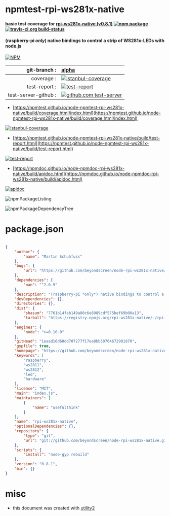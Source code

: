 # npmtest-rpi-ws281x-native

#### basic test coverage for  [rpi-ws281x-native (v0.8.1)](https://github.com/beyondscreen/node-rpi-ws281x-native)  [![npm package](https://img.shields.io/npm/v/npmtest-rpi-ws281x-native.svg?style=flat-square)](https://www.npmjs.org/package/npmtest-rpi-ws281x-native) [![travis-ci.org build-status](https://api.travis-ci.org/npmtest/node-npmtest-rpi-ws281x-native.svg)](https://travis-ci.org/npmtest/node-npmtest-rpi-ws281x-native)

#### (raspberry-pi *only*) native bindings to control a strip of WS281x-LEDs with node.js

[![NPM](https://nodei.co/npm/rpi-ws281x-native.png?downloads=true&downloadRank=true&stars=true)](https://www.npmjs.com/package/rpi-ws281x-native)

| git-branch : | [alpha](https://github.com/npmtest/node-npmtest-rpi-ws281x-native/tree/alpha)|
|--:|:--|
| coverage : | [![istanbul-coverage](https://npmtest.github.io/node-npmtest-rpi-ws281x-native/build/coverage.badge.svg)](https://npmtest.github.io/node-npmtest-rpi-ws281x-native/build/coverage.html/index.html)|
| test-report : | [![test-report](https://npmtest.github.io/node-npmtest-rpi-ws281x-native/build/test-report.badge.svg)](https://npmtest.github.io/node-npmtest-rpi-ws281x-native/build/test-report.html)|
| test-server-github : | [![github.com test-server](https://npmtest.github.io/node-npmtest-rpi-ws281x-native/GitHub-Mark-32px.png)](https://npmtest.github.io/node-npmtest-rpi-ws281x-native/build/app/index.html) | | build-artifacts : | [![build-artifacts](https://npmtest.github.io/node-npmtest-rpi-ws281x-native/glyphicons_144_folder_open.png)](https://github.com/npmtest/node-npmtest-rpi-ws281x-native/tree/gh-pages/build)|

- [https://npmtest.github.io/node-npmtest-rpi-ws281x-native/build/coverage.html/index.html](https://npmtest.github.io/node-npmtest-rpi-ws281x-native/build/coverage.html/index.html)

[![istanbul-coverage](https://npmtest.github.io/node-npmtest-rpi-ws281x-native/build/screenCapture.buildCi.browser.%252Ftmp%252Fbuild%252Fcoverage.lib.html.png)](https://npmtest.github.io/node-npmtest-rpi-ws281x-native/build/coverage.html/index.html)

- [https://npmtest.github.io/node-npmtest-rpi-ws281x-native/build/test-report.html](https://npmtest.github.io/node-npmtest-rpi-ws281x-native/build/test-report.html)

[![test-report](https://npmtest.github.io/node-npmtest-rpi-ws281x-native/build/screenCapture.buildCi.browser.%252Ftmp%252Fbuild%252Ftest-report.html.png)](https://npmtest.github.io/node-npmtest-rpi-ws281x-native/build/test-report.html)

- [https://npmdoc.github.io/node-npmdoc-rpi-ws281x-native/build/apidoc.html](https://npmdoc.github.io/node-npmdoc-rpi-ws281x-native/build/apidoc.html)

[![apidoc](https://npmdoc.github.io/node-npmdoc-rpi-ws281x-native/build/screenCapture.buildCi.browser.%252Ftmp%252Fbuild%252Fapidoc.html.png)](https://npmdoc.github.io/node-npmdoc-rpi-ws281x-native/build/apidoc.html)

![npmPackageListing](https://npmtest.github.io/node-npmtest-rpi-ws281x-native/build/screenCapture.npmPackageListing.svg)

![npmPackageDependencyTree](https://npmtest.github.io/node-npmtest-rpi-ws281x-native/build/screenCapture.npmPackageDependencyTree.svg)



# package.json

```json

{
    "author": {
        "name": "Martin Schuhfuss"
    },
    "bugs": {
        "url": "https://github.com/beyondscreen/node-rpi-ws281x-native/issues"
    },
    "dependencies": {
        "nan": "^2.0.9"
    },
    "description": "(raspberry-pi *only*) native bindings to control a strip of WS281x-LEDs with node.js",
    "devDependencies": {},
    "directories": {},
    "dist": {
        "shasum": "7761b14fab149a80c6e8989cdf575bef69b00a13",
        "tarball": "https://registry.npmjs.org/rpi-ws281x-native/-/rpi-ws281x-native-0.8.1.tgz"
    },
    "engines": {
        "node": ">=0.10.0"
    },
    "gitHead": "1eaad16d60dd707277f17ea8bb50764672901870",
    "gypfile": true,
    "homepage": "https://github.com/beyondscreen/node-rpi-ws281x-native",
    "keywords": [
        "raspberry",
        "ws2811",
        "ws2812",
        "led",
        "hardware"
    ],
    "license": "MIT",
    "main": "index.js",
    "maintainers": [
        {
            "name": "usefulthink"
        }
    ],
    "name": "rpi-ws281x-native",
    "optionalDependencies": {},
    "repository": {
        "type": "git",
        "url": "git://github.com/beyondscreen/node-rpi-ws281x-native.git"
    },
    "scripts": {
        "install": "node-gyp rebuild"
    },
    "version": "0.8.1",
    "bin": {}
}
```



# misc
- this document was created with [utility2](https://github.com/kaizhu256/node-utility2)
